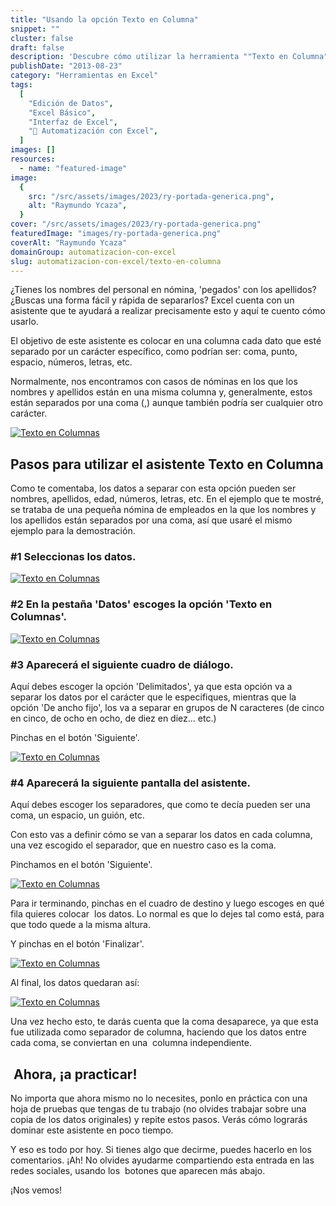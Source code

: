```yaml
---
title: "Usando la opción Texto en Columna"
snippet: ""
cluster: false
draft: false
description: 'Descubre cómo utilizar la herramienta ""Texto en Columna"" en Excel para dividir eficazmente una columna en varias.'
publishDate: "2013-08-23"
category: "Herramientas en Excel"
tags:
  [
    "Edición de Datos",
    "Excel Básico",
    "Interfaz de Excel",
    "🤖 Automatización con Excel",
  ]
images: []
resources:
  - name: "featured-image"
image:
  {
    src: "/src/assets/images/2023/ry-portada-generica.png",
    alt: "Raymundo Ycaza",
  }
cover: "/src/assets/images/2023/ry-portada-generica.png"
featuredImage: "images/ry-portada-generica.png"
coverAlt: "Raymundo Ycaza"
domainGroup: automatizacion-con-excel
slug: automatizacion-con-excel/texto-en-columna
---
```


¿Tienes los nombres del personal en nómina, 'pegados' con los apellidos? ¿Buscas una forma fácil y rápida de separarlos? Excel cuenta con un asistente que te ayudará a realizar precisamente esto y aquí te cuento cómo usarlo.

El objetivo de este asistente es colocar en una columna cada dato que esté separado por un carácter específico, como podrían ser: coma, punto, espacio, números, letras, etc.

Normalmente, nos encontramos con casos de nóminas en los que los nombres y apellidos están en una misma columna y, generalmente, estos están separados por una coma (,) aunque también podría ser cualquier otro carácter.

[![Texto en Columnas](/src/assets/images/2023/20130823-texto-en-columnas-000080.png)](http://raymundoycaza.com/wp-content/uploads/20130823-texto-en-columnas-000080.png)

## Pasos para utilizar el asistente Texto en Columna

Como te comentaba, los datos a separar con esta opción pueden ser nombres, apellidos, edad, números, letras, etc. En el ejemplo que te mostré, se trataba de una pequeña nómina de empleados en la que los nombres y los apellidos están separados por una coma, así que usaré el mismo ejemplo para la demostración.

### #1 Seleccionas los datos.

[![Texto en Columnas](/src/assets/images/2023/20130823-texto-en-columnas-000081.png)](http://raymundoycaza.com/wp-content/uploads/20130823-texto-en-columnas-000081.png)

### #2 En la pestaña 'Datos' escoges la opción 'Texto en Columnas'.

[![Texto en Columnas](/src/assets/images/2023/20130823-texto-en-columnas-000082.png)](http://raymundoycaza.com/wp-content/uploads/20130823-texto-en-columnas-000082.png)

### #3 Aparecerá el siguiente cuadro de diálogo.

Aquí debes escoger la opción 'Delimitados', ya que esta opción va a separar los datos por el carácter que le especifiques, mientras que la opción 'De ancho fijo', los va a separar en grupos de N caracteres (de cinco en cinco, de ocho en ocho, de diez en diez... etc.)

Pinchas en el botón 'Siguiente'.

[![Texto en Columnas](/src/assets/images/2023/20130823-texto-en-columnas-000083.png)](http://raymundoycaza.com/wp-content/uploads/20130823-texto-en-columnas-000083.png)

### #4 Aparecerá la siguiente pantalla del asistente.

Aquí debes escoger los separadores, que como te decía pueden ser una coma, un espacio, un guión, etc.

Con esto vas a definir cómo se van a separar los datos en cada columna, una vez escogido el separador, que en nuestro caso es la coma.

Pinchamos en el botón 'Siguiente'.

[![Texto en Columnas](/src/assets/images/2023/20130823-texto-en-columnas-000084.png)](http://raymundoycaza.com/wp-content/uploads/20130823-texto-en-columnas-000084.png)

Para ir terminando, pinchas en el cuadro de destino y luego escoges en qué fila quieres colocar  los datos. Lo normal es que lo dejes tal como está, para que todo quede a la misma altura.

Y pinchas en el botón 'Finalizar'.

[![Texto en Columnas](/src/assets/images/2023/20130823-texto-en-columnas-000085.png)](http://raymundoycaza.com/wp-content/uploads/20130823-texto-en-columnas-000085.png)

Al final, los datos quedaran así:

[![Texto en Columnas](/src/assets/images/2023/20130823-texto-en-columnas-000086.png)](http://raymundoycaza.com/wp-content/uploads/20130823-texto-en-columnas-000086.png)

Una vez hecho esto, te darás cuenta que la coma desaparece, ya que esta fue utilizada como separador de columna, haciendo que los datos entre cada coma, se conviertan en una  columna independiente.

##  Ahora, ¡a practicar!

No importa que ahora mismo no lo necesites, ponlo en práctica con una hoja de pruebas que tengas de tu trabajo (no olvides trabajar sobre una copia de los datos originales) y repite estos pasos. Verás cómo lograrás dominar este asistente en poco tiempo.

Y eso es todo por hoy. Si tienes algo que decirme, puedes hacerlo en los comentarios. ¡Ah! No olvides ayudarme compartiendo esta entrada en las redes sociales, usando los  botones que aparecen más abajo.

¡Nos vemos!
